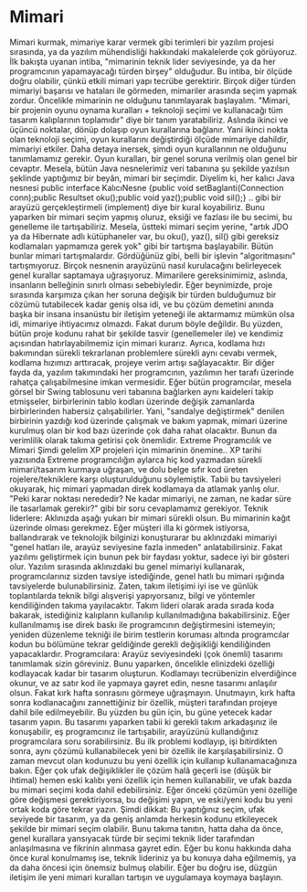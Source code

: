 # Mimari

Mimari kurmak, mimariye karar vermek gibi terimleri bir yazılım
projesi sırasında, ya da yazılım mühendisliği hakkındaki makalelerde
çok görüyoruz. İlk bakışta uyanan intiba, "mimarinin teknik lider
seviyesinde, ya da her programcının yapamayacağı türden birşey"
olduğudur. Bu intiba, bir ölçüde doğru olabilir, çünkü etkili mimari
yapı tecrübe gerektirir. Birçok diğer türden mimariyi başarısı ve
hataları ile görmeden, mimariler arasında seçim yapmak zordur.
Öncelikle mimarinin ne olduğunu tanımlayarak başlayalım. "Mimari, bir
projenin oyunu oynama kuralları + teknoloji seçimi ve kullanacağı tüm
tasarım kalıplarının toplamıdır" diye bir tanım yaratabiliriz.
Aslında ikinci ve üçüncü noktalar, dönüp dolaşıp oyun kurallarına
bağlanır. Yani ikinci nokta olan teknoloji seçimi, oyun kurallarını
değiştirdiği ölçüde mimariye dahildir, mimariyi etkiler.  Daha detaya
inersek, şimdi oyun kurallarının ne olduğunu tanımlamamız
gerekir. Oyun kuralları, bir genel soruna verilmiş olan genel bir
cevaptır. Mesela, bütün Java nesnelerimiz veri tabanına şu şekilde
yazılsın şeklinde yaptığımız bir beyân, mimari bir seçimdir. Diyelim
ki, her kalıcı Java nesnesi public interface KalıcıNesne {public void
setBaglanti(Connection conn);public Resultset oku();public void
yaz();public void sil();} .. gibi bir arayüzü gerçekleştirmeli
(implement) diye bir kural koyabiliriz. Bunu yaparken bir mimari seçim
yapmış oluruz, eksiği ve fazlası ile bu secimi, bu genelleme ile
tartışabiliriz. Mesela, üstteki mimari seçim yerine, "artık JDO ya da
Hibernate adlı kütüphaneler var, bu oku(), yaz(), sil() gibi gereksiz
kodlamaları yapmamıza gerek yok" gibi bir tartışma başlayabilir. Bütün
bunlar mimari tartışmalardır. Gördüğünüz gibi, belli bir işlevin
"algoritmasını" tartışmıyoruz. Birçok nesnenin arayüzünü nasıl
kurulacağını belirleyecek genel kurallar saptamaya uğraşıyoruz.
Mimarilere gereksinimimiz, aslında, insanların belleğinin sınırlı
olması sebebiyledir. Eğer beynimizde, proje sırasında karşımıza çıkan
her soruna değişik bir türden bulduğumuz bir cözümü tutabilecek kadar
geniş olsa idi, ve bu çözüm demetini anında başka bir insana insanüstu
bir iletişim yeteneği ile aktarmamız mümkün olsa idi, mimariye
ihtiyacımız olmazdı.  Fakat durum böyle değildir. Bu yüzden, bütün
proje kodunu rahat bir şekilde tasvir (genellemeler ile) ve kendimiz
açısından hatırlayabilmemiz için mimari kurarız. Ayrıca, kodlama hızı
bakımından sürekli tekrarlanan problemlere sürekli aynı cevabı vermek,
kodlama hızımızı arttıracak, projeye verim artışı sağlayacaktır.  Bir
diğer fayda da, yazılım takımındaki her programcının, yazılımın her
tarafı üzerinde rahatça çalışabilmesine imkan vermesidir. Eğer bütün
programcılar, mesela görsel bir Swing tablosunu veri tabanına
bağlarken aynı kaideleri takip etmişseler, birbirlerinin tablo kodları
üzerinde değişik zamanlarda birbirlerinden habersiz
çalışabilirler. Yani, "sandalye değiştirmek" denilen birbirinin
yazdığı kod üzerinde çalışmak ve bakım yapmak, mimari üzerine kurulmuş
olan bir kod bazı üzerinde çok daha rahat olacaktır. Bunun da
verimlilik olarak takıma getirisi çok önemlidir.  Extreme Programcılık
ve Mimari Şimdi gelelim XP projeleri için mimarinin önemine..  XP
tarihi yazısında Extreme programcılığın aylarca hiç kod yazmadan
sürekli mimari/tasarım kurmaya uğraşan, ve dolu belge sıfır kod üreten
rojelere/tekniklere karşı oluşturulduğunu söylemiştik.  Tabii bu
tavsiyeleri okuyarak, hiç mimari yapmadan direk kodlamaya da atlamak
yanlış olur. "Peki karar noktası nerededir? Ne kadar mimariyi, ne
zaman, ne kadar süre ile tasarlamak gerekir?" gibi bir soru
cevaplamamız gerekiyor.  Teknik liderlere: Aklınızda aşağı yukarı bir
mimari sürekli olsun. Bu mimarinin kağıt üzerinde olması
gerekmez. Eğer müşteri illa ki görmek istiyorsa, ballandırarak ve
teknolojik bilginizi konuşturarar bu aklınızdaki mimariyi "genel
hatları ile, arayüz seviyesine fazla inmeden" anlatabilirsiniz. Fakat
yazılımı geliştirmek için bunun pek bir faydası yoktur, sadece iyi bir
gösteri olur.  Yazılım sırasında aklınızdaki bu genel mimariyi
kullanarak, programcılarınız sizden tavsiye istediğinde, genel hatlı
bu mimari ışığında tavsiyelerde bulunabilirsiniz. Zaten, takım
iletişimi iyi ise ve günlük toplantılarda teknik bilgi alışverişi
yapıyorsanız, bilgi ve yöntemler kendiliğinden takıma
yayılacaktır. Takım lideri olarak arada sırada koda bakarak,
istediğiniz kalıpların kullanılıp kullanılmadığına
bakabilirsiniz. Eğer kullanılmamış ise direk baskı ile programcının
değiştirmesini istemeyin; yeniden düzenleme tekniği ile birim
testlerin koruması altında programcılar kodun bu bölümüne tekrar
geldiğinde gerekli değişikliği kendiliğinden yapacaklardır.
Programcılara: Arayüz seviyesindeki (çok önemli) tasarımı tanımlamak
sizin göreviniz. Bunu yaparken, öncelikle elinizdeki özelliği
kodlayacak kadar bir tasarım oluşturun. Kodlamayı tecrübenizin
elverdiğince okunur, ve az satır kod ile yapmaya gayret edin, nesne
tasarımı anlaşılır olsun. Fakat kırk hafta sonrasını görmeye
uğraşmayın. Unutmayın, kırk hafta sonra kodlanacağını zannettiğiniz
bir özellik, müşteri tarafından projeye dahil bile edilmeyebilir.  Bu
yüzden bu gün için, bu güne yetecek kadar tasarım yapın. Bu tasarımı
yaparken tabii ki gerekli takım arkadaşınız ile konuşabilir, eş
programcınız ile tartışabilir, arayüzünü kullandığınız programcılara
soru sorabilirsiniz.  Bu ilk problemi kodlayıp, işi bitirdikten sonra,
aynı çözümü kullanabilecek yeni bir özellik ile karşılaşabilirsiniz. O
zaman mevcut olan kodunuzu bu yeni özellik için kullanıp
kullanamacağınıza bakın. Eğer çok ufak değişiklikler ile çözüm halâ
geçerli ise (düşük bir ihtimal) hemen eski kalıbı yeni özellik için
hemen kullanabilir, ve ufak bazda bu mimari seçimi koda dahil
edebilirsiniz.  Eğer önceki çözümün yeni özelliğe göre değişmesi
gerektiriyorsa, bu değişimi yapın, ve eski/yeni kodu bu yeni ortak
koda göre tekrar yazın.  Şimdi dikkat: Bu yaptığınız seçim, ufak
seviyede bir tasarım, ya da geniş anlamda herkesin kodunu etkileyecek
şekilde bir mimari seçim olabilir. Bunu takıma tanıtın, hatta daha da
önce, genel kurallara yansıyacak türde bir seçimi teknik lider
tarafından anlaşılmasına ve fikrinin alınmasa gayret edin. Eğer bu
konu hakkında daha önce kural konulmamış ise, teknik lideriniz ya bu
konuya daha eğilmemiş, ya da daha öncesi için önemsiz bulmuş olabilir.
Eğer bu doğru ise, düzgün iletişim ile yeni mimari kuralları tartışın
ve uygulamaya koymaya başlayın.




